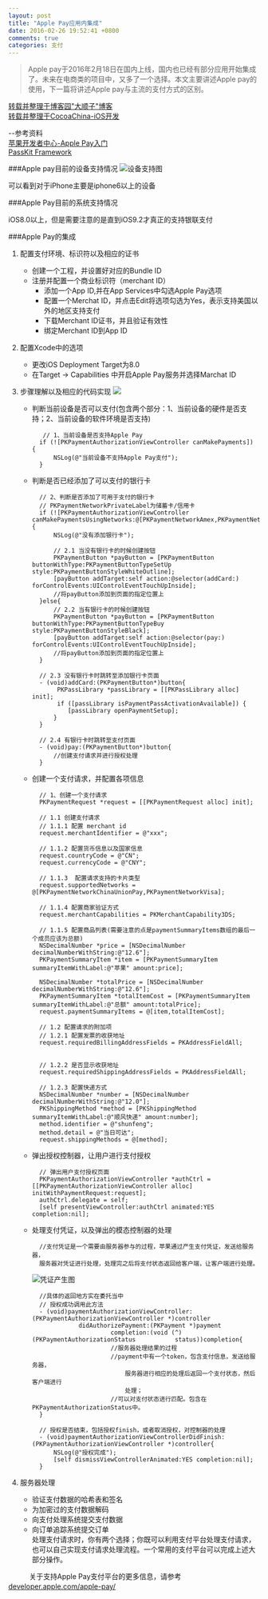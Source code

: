 ```yaml
---
layout: post
title: "Apple Pay应用内集成"
date: 2016-02-26 19:52:41 +0800
comments: true
categories: 支付
---
```

>Apple pay于2016年2月18日在国内上线，国内也已经有部分应用开始集成了。未来在电商类的项目中，又多了一个选择。本文主要讲述Apple pay的使用，下一篇将讲述Apple pay与主流的支付方式的区别。

<!--more-->

[转载并整理于博客园"大顺子"博客](http://www.cnblogs.com/dashunzi/p/ApplePay.html)  
[转载并整理于CocoaChina-iOS开发](http://www.cocoachina.com/ios/20141023/10026.html)

--参考资料  
[苹果开发者中心-Apple Pay入门](https://developer.apple.com/apple-pay/get-started/cn/)  
[PassKit Framework](https://developer.apple.com/library/ios/documentation/UserExperience/Reference/PassKit_Framework/index.html#//apple_ref/doc/uid/TP40012158)


###Apple pay目前的设备支持情况
![设备支持图](http://7xopon.com1.z0.glb.clouddn.com/2016022601.png)

可以看到对于iPhone主要是iphone6以上的设备

###Apple Pay目前的系统支持情况

iOS8.0以上，但是需要注意的是直到iOS9.2才真正的支持银联支付

###Apple Pay的集成
1. 配置支付环境、标识符以及相应的证书
	- 创建一个工程，并设置好对应的Bundle ID
	- 注册并配置一个商业标识符（merchant ID）
		* 添加一个App ID,并在App Services中勾选Apple Pay选项
		* 配置一个Merchat ID，并点击Edit将选项勾选为Yes，表示支持美国以外的地区支持支付
		* 下载Merchant ID证书，并且验证有效性
		* 绑定Merchant ID到App ID

2. 配置Xcode中的选项
	- 更改iOS Deployment Target为8.0
	- 在Target -> Capabilities 中开启Apple Pay服务并选择Marchat ID
	
3. 步骤理解以及相应的代码实现
	![](http://7xopon.com1.z0.glb.clouddn.com/2016022702.png)
	
	- 判断当前设备是否可以支付(包含两个部分：1、当前设备的硬件是否支持；2、当前设备的软件环境是否支持)
		
			 // 1、当前设备是否支持Apple Pay
		    if (![PKPaymentAuthorizationViewController canMakePayments]) {
        		NSLog(@"当前设备不支持Apple Pay支付");
		    }
	- 判断是否已经添加了可以支付的银行卡
			
			// 2、判断是否添加了可用于支付的银行卡
			// PKPaymentNetworkPrivateLabel为储蓄卡/信用卡
			if (![PKPaymentAuthorizationViewController canMakePaymentsUsingNetworks:@[PKPaymentNetworkAmex,PKPaymentNetworkDiscover,PKPaymentNetworkMasterCard,PKPaymentNetworkPrivateLabel,PKPaymentNetworkVisa]]) {
				NSLog(@"没有添加银行卡");
				
				// 2.1 当没有银行卡的时候创建按钮
        		PKPaymentButton *payButton = [PKPaymentButton buttonWithType:PKPaymentButtonTypeSetUp style:PKPaymentButtonStyleWhiteOutline];
        		[payButton addTarget:self action:@selector(addCard:) forControlEvents:UIControlEventTouchUpInside];
        		//将payButton添加到页面的指定位置上	
			}else{
        		// 2.2 当有银行卡的时候创建按钮
        		PKPaymentButton *payButton = [PKPaymentButton buttonWithType:PKPaymentButtonTypeBuy style:PKPaymentButtonStyleBlack];
	        	[payButton addTarget:self action:@selector(pay:) forControlEvents:UIControlEventTouchUpInside];
	        	//将payButton添加到页面的指定位置上	
    		}
    		
    		// 2.3 没有银行卡时跳转至添加银行卡页面
    		- (void)addCard:(PKPaymentButton*)button{
    			 PKPassLibrary *passLibrary = [[PKPassLibrary alloc] init];
    			 if ([passLibrary isPaymentPassActivationAvailable]) {
    			 	[passLibrary openPaymentSetup];
			    }	
    		}
    		
    		// 2.4 有银行卡时跳转至支付页面
    		- (void)pay:(PKPaymentButton*)button{
    			//创建支付请求并进行授权处理
    		}
			
	- 创建一个支付请求，并配置各项信息
	
		    // 1、创建一个支付请求
		    PKPaymentRequest *request = [[PKPaymentRequest alloc] init];
    
		    // 1.1 创建支付请求
		    // 1.1.1 配置 merchant id
		    request.merchantIdentifier = @"xxx";
    
		    // 1.1.2 配置货币信息以及国家信息
		    request.countryCode = @"CN";
		    request.currencyCode = @"CNY";
    
		    // 1.1.3  配置请求支持的卡片类型
		    request.supportedNetworks = 	@[PKPaymentNetworkChinaUnionPay,PKPaymentNetworkVisa];
    
		    // 1.1.4 配置商家验证方式
		    request.merchantCapabilities = PKMerchantCapability3DS;
    
		    // 1.1.5 配置商品列表(需要注意的点是paymentSummaryItems数组的最后一个成员应该为总额)
		    NSDecimalNumber *price = [NSDecimalNumber decimalNumberWithString:@"12.6"];
		    PKPaymentSummaryItem *item = [PKPaymentSummaryItem summaryItemWithLabel:@"苹果" amount:price];
    
		    NSDecimalNumber *totalPrice = [NSDecimalNumber decimalNumberWithString:@"12.6"];
		    PKPaymentSummaryItem *totalItemCost = [PKPaymentSummaryItem summaryItemWithLabel:@"总额" amount:totalPrice];
		    request.paymentSummaryItems = @[item,totalItemCost];
    
		    // 1.2 配置请求的附加项
		    // 1.2.1 配置发票的收获地址
		    request.requiredBillingAddressFields = PKAddressFieldAll;
    
    
		    // 1.2.2 是否显示收获地址
		    request.requiredShippingAddressFields = PKAddressFieldAll;
    
		    // 1.2.3 配置快递方式
		    NSDecimalNumber *number = [NSDecimalNumber decimalNumberWithString:@"12.0"];
		    PKShippingMethod *method = [PKShippingMethod summaryItemWithLabel:@"顺风快递" amount:number];
		    method.identifier = @"shunfeng";
		    method.detail = @"当日可达";
		    request.shippingMethods = @[method];

			
	- 弹出授权控制器，让用户进行支付授权
	
		    // 弹出用户支付授权页面
		    PKPaymentAuthorizationViewController *authCtrl = [[PKPaymentAuthorizationViewController alloc] initWithPaymentRequest:request];
		    authCtrl.delegate = self;
		    [self presentViewController:authCtrl animated:YES completion:nil];
	
	- 处理支付凭证，以及弹出的模态控制器的处理
		
			//支付凭证是一个需要由服务器参与的过程，苹果通过产生支付凭证，发送给服务器，
			服务器对凭证进行处理，处理完之后将支付状态返回给客户端，让客户端进行处理。
			
		![凭证产生图](http://7xopon.com1.z0.glb.clouddn.com/2016022701.png)
		
			//具体的返回地方实在委托当中
			// 授权成功调用此方法
			- (void)paymentAuthorizationViewController:(PKPaymentAuthorizationViewController *)controller
                       didAuthorizePayment:(PKPayment *)payment
                                completion:(void (^)(PKPaymentAuthorizationStatus 			status))completion{
                                //服务器处理结果的过程
    							//payment中有一个token，包含支付信息，发送给服务器，
    								服务器进行相应的处理后返回一个支付状态，然后客户端进行
    								处理；
    							//可以对支付状态进行匹配。包含在PKPaymentAuthorizationStatus中。
			}
			
			// 授权是否结束，包括授权finish，或者取消授权，对控制器的处理
			- (void)paymentAuthorizationViewControllerDidFinish:(PKPaymentAuthorizationViewController *)controller{
				NSLog(@"授权完成");
			    [self dismissViewControllerAnimated:YES completion:nil];
			}
4. 服务器处理
	
	- 验证支付数据的哈希表和签名 
	- 为加密过的支付数据解码 　
	- 向支付处理系统提交支付数据 
	- 向订单追踪系统提交订单   
处理支付请求时，你有两个选择；你既可以利用支付平台处理支付请求，也可以自己实现支付请求处理流程。一个常用的支付平台可以完成上述大部分操作。

　　　关于支持Apple Pay支付平台的更多信息，请参考[developer.apple.com/apple-pay/](https://developer.apple.com/apple-pay/)
　　　
